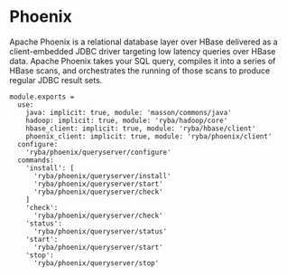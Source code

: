 
# Phoenix

Apache Phoenix is a relational database layer over HBase delivered as a client-embedded
JDBC driver targeting low latency queries over HBase data. Apache Phoenix takes
your SQL query, compiles it into a series of HBase scans, and orchestrates the
running of those scans to produce regular JDBC result sets.

    module.exports =
      use:
        java: implicit: true, module: 'masson/commons/java'
        hadoop: implicit: true, module: 'ryba/hadoop/core'
        hbase_client: implicit: true, module: 'ryba/hbase/client'
        phoenix_client: implicit: true, module: 'ryba/phoenix/client'
      configure:
        'ryba/phoenix/queryserver/configure'
      commands:
        'install': [
          'ryba/phoenix/queryserver/install'
          'ryba/phoenix/queryserver/start'
          'ryba/phoenix/queryserver/check'
        ]
        'check':
          'ryba/phoenix/queryserver/check'
        'status':
          'ryba/phoenix/queryserver/status'
        'start':
          'ryba/phoenix/queryserver/start'
        'stop':
          'ryba/phoenix/queryserver/stop'
